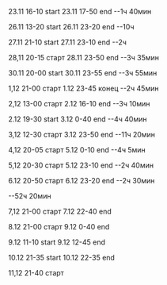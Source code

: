 23.11 16-10 start
23.11 17-50 end
--1ч 40мин

26.11 13-20 start
26.11 23-20 end
--10ч

27.11 21-10 start
27.11 23-10 end
--2ч

28,11 20-15 старт
28.11 23-50 end
--3ч 35мин

30.11 20-00 start
30.11 23-55 end
--3ч 55мин

1,12 21-00 старт
1.12 23-45 конец
--2ч 45мин

2,12 13-00 старт
2.12 16-10 end
--3ч 10мин


2.12 19-30 start
3.12 0-40 end
--4ч 40мин

3,12 12-30 старт
3.12 23-50 end
--11ч 20мин

4,12 20-05 старт
5.12 0-10 end
--4ч 5мин

5,12 20-30 старт
5.12 23-10 end
--2ч 40мин

6.12 20-50 старт
6.12 23-20 end
--2ч 30мин

--52ч 20мин

7,12 21-00 старт
7.12 22-40 end

8.12 21-00 старт
9.12 0-40 end

9.12 11-10 start
9.12 12-45 end

10.12 21-35 start
10.12 22-35 end

11,12 21-40 старт
